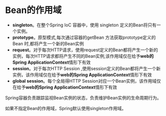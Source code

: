 # Bean的作用域

* **singleton**。在整个Spring IoC 容器中，使用 singleton 定义的Bean将只有一个实例。
* **prototype**。原型模式,每次通过容器的getBean 方法获取prototype定义的Bean 时,都将产生一个新的Bean实例
* **request**。对于每次HTTP请求，使用request定义的Bean都将产生一个新的实例，每次HTTP请求都将产生不同的Bean实例,该作用域仅在给予**web的Spring ApplicationContext**情形下有效
* **session**。对于每次HTTP Session ,使用session定义的Bean都将产生一个新实例，该作用域仅在给予**web的Spring ApplicationContext**情形下有效
* **global session**。每个全局得HTTP Session对应一个Bean实例，该作用域仅在给予**web的Spring ApplicationContext**情形下有效

Spring容器负责跟踪监视Bean实例的状态，负责维护Bean实例的生命周期行为。

如果不指定Bean的作用域，Spring默认使用singleton作用域。


